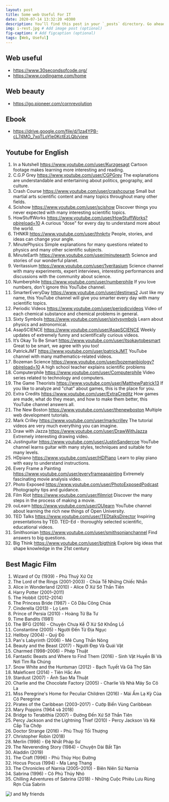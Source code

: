 ```yaml
---
layout: post
title: Some web Useful For IT
date: 2020-07-14 13:32:20 +0300
description: You’ll find this post in your `_posts` directory. Go ahead and edit it and re-build the site to see your changes. # Add post description (optional)
img: i-rest.jpg # Add image post (optional)
fig-caption: # Add figcaption (optional)
tags: [Web, Useful]
---
```


## Web useful

* https://www.30secondsofcode.org/
* https://www.codingame.com/home

## Web beauty

* https://go.pioneer.com/cornrevolution

## Ebook

* https://drive.google.com/file/d/1za4YPB-cL74MO_7xqTLoYIe0KctEzLQb/view

## Youtube for English

1. In a Nutshell
https://www.youtube.com/user/Kurzgesagt
Cartoon footage makes learning more interesting and reading.
2. C.G.P Grey
https://www.youtube.com/user/CGPGrey
The explanations are understandable and entertaining about politics, geography, and culture.
3. Crash Course
https://www.youtube.com/user/crashcourse
Small but martial arts scientific content and many topics throughout many other fields.
4. Scishow
https://www.youtube.com/user/scishow
Discover things you never expected with many interesting scientific topics.
5. HowStuffWorks
https://www.youtube.com/user/HowStuffWorks?pbjreload=10
A curious "dose" for every day to understand more about the world.
6. THNKR
https://www.youtube.com/user/thnkrtv
People, stories, and ideas can change your angle.
7. MinutePhysics
Simple explanations for many questions related to physics and many other scientific subjects.
8. MinuteEarth
https://www.youtube.com/user/minuteearth
Science and stories of our wonderful planet.
9. Veritassium
https://www.youtube.com/user/1veritasium
Science channel with many experiments, expert interviews, interesting performances and discussions with the community about science.
10. Numberphile
https://www.youtube.com/user/numberphile
If you love numbers, don't ignore this YouTube channel.
11. SmarterEveryDay
https://www.youtube.com/user/destinws2
Just like my name, this YouTube channel will give you smarter every day with many scientific topics.
12. Periodic Videos
https://www.youtube.com/user/periodicvideos
Video of each chemical substance and chemical problems in general.
13. Sixty Symbols
https://www.youtube.com/user/sixtysymbols
Learn about physics and astronomical.
14. AsapSCIENCE
https://www.youtube.com/user/AsapSCIENCE
Weekly updates of extremely funny and scientifically curious videos.
15. It’s Okay To Be Smart
https://www.youtube.com/user/itsokaytobesmart
Great to be smart, we agree with you too!
16. PatrickJMT
https://www.youtube.com/user/patrickJMT
YouTube channel with many mathematics-related videos.
17. Bozeman Science
https://www.youtube.com/user/bozemanbiology?pbjreload=10
A high school teacher explains scientific problems
18. Computerphile
https://www.youtube.com/user/Computerphile
Video series related to technology and computers.
19. The Game Theorists
https://www.youtube.com/user/MatthewPatrick13
If you like to analyze and "chat" about games, this is the place for you.
20. Extra Credits
https://www.youtube.com/user/ExtraCreditz
How games are made, what do they mean, and how to make them better, this YouTube channel answers all.
21. The New Boston
https://www.youtube.com/user/thenewboston
Multiple web development tutorials.
22. Mark Crilley
https://www.youtube.com/user/markcrilley
The tutorial videos are very much everything you can imagine.
23. Draw with Jazza
https://www.youtube.com/user/DrawWithJazza
Extremely interesting drawing video.
24. Justinguitar
https://www.youtube.com/user/JustinSandercoe
YouTube channel learns guitar with many styles, techniques and suitable for many levels.
25. HDpiano
https://www.youtube.com/user/HDPiano
Learn to play piano with easy to understand instructions.
26. Every Frame a Painting
https://www.youtube.com/user/everyframeapainting
Extremely fascinating movie analysis video.
27. Photo Exposed
https://www.youtube.com/user/PhotoExposedPodcast
Photography tips and guidance.
28. Film Riot
https://www.youtube.com/user/filmriot
Discover the many steps in the process of making a movie.
29. ouLearn
https://www.youtube.com/user/OUlearn
YouTube channel about learning the rich new things of Open University.
30. TED Talks
https://www.youtube.com/user/TEDtalksDirector
Inspiring presentations by TED.
TED-Ed - thoroughly selected scientific, educational videos.
31. Smithsonian
https://www.youtube.com/user/smithsonianchannel
Find answers to big questions.
32. Big Think
https://www.youtube.com/user/bigthink
Explore big ideas that shape knowledge in the 21st century

## Best Magic Film 

1. Wizard of Oz (1939) - Phù Thuỷ Xứ Oz
2. The Lord of the Rings (2001-2003) - Chúa Tể Những Chiếc Nhẫn
3. Alice in Wonderland (2010) - Alice Ở Xứ Sở Thần Tiên
4. Harry Potter (2001–2011)
5. The Hobbit (2012–2014)
6. The Princess Bride (1987) - Cô Dâu Công Chúa
7. Cinderella (2013) - Lọ Lem
8. Prince of Persia (2010) - Hoàng Tử Ba Tư
9. Time Bandits (1981)
10. The BFG (2016) - Chuyện Chưa Kể Ở Xứ Sở Khổng Lồ
11. Constantine (2005) - Người Đến Từ Địa Ngục
12. Hellboy (2004) - Quỷ Đỏ
13. Pan's Labyrinth (2006) - Mê Cung Thần Nông
14. Beauty and the Beast (2017) - Người Đẹp Và Quái Vật
15. Charmed (1998–2006) - Phép Thuật
16. Fantastic Beasts and Where to Find Them (2016) - Sinh Vật Huyền Bí Và Nơi Tìm Ra Chúng
17. Snow White and the Huntsman (2012) - Bạch Tuyết Và Gã Thợ Săn
18. Maleficent (2014) - Tiên Hắc Ám
19. Stardust (2007) - Ánh Sao Ma Thuật
20. Charlie and the Chocolate Factory (2005) - Charlie Và Nhà Máy So Cô La
21. Miss Peregrine's Home for Peculiar Children (2016) - Mái Ấm Lạ Kỳ Của Cô Peregrine
22. Pirates of the Caribbean (2003–2017) - Cướp Biển Vùng Caribbean
23. Mary Poppins (1964 và 2018)
24. Bridge to Terabithia (2007) - Đường Đến Xứ Sở Thần Tiên
25. Percy Jackson and the Lightning Thief (2010) - Percy Jackson Và Kẻ Cắp Tia Chớp
26. Doctor Strange (2016) - Phù Thuỷ Tối Thượng
27. Christopher Robin (2018)
28. Merlin (1998) - Đệ Nhất Pháp Sư
29. The Neverending Story (1984) - Chuyện Dài Bất Tận
30. Aladdin (2019)
31. The Craft (1996) - Phù Thủy Học Đường
32. Hocus Pocus (1994) - Ma Lang Thang
33. The Chronicles of Narnia (2005–2010) - Biên Niên Sử Narnia
34. Sabrina (1996) - Cô Phù Thủy Nhỏ
35. Chilling Adventures of Sabrina (2018) - Những Cuộc Phiêu Lưu Rùng Rợn Của Sabrin


![I and My friends]({{site.baseurl}}/assets/img/we-in-rest.jpg)

